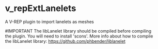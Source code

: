 # v_repExtLanelets
A V-REP plugin to import lanelets as meshes

#IMPORTANT
The libLanelet library should be compiled before compiling the plugin. You will need to install 'scons'. 
More info about how to compile the libLanelet library: https://github.com/phbender/liblanelet
